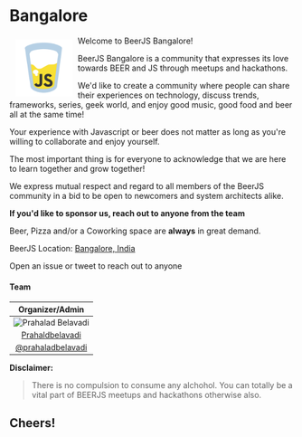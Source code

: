 # Bangalore

<img src="https://github.com/beerjs/recife/blob/master/docs/img/icon-beerjs.png" align="left" hspace="10" vspace="6" width="20%">

Welcome to BeerJS Bangalore!

BeerJS Bangalore is a community that expresses its love towards BEER and JS through meetups and hackathons.

We'd like to create a community where people can share their experiences on technology, discuss trends, frameworks, series, geek world, and enjoy good music, good food and beer all at the same time!

Your experience with Javascript or beer does not matter as long as you're willing to collaborate and enjoy yourself.

The most important thing is for everyone to acknowledge that we are here to learn together and grow together!

We express mutual respect and regard to all members of the BeerJS community in a bid to be open to newcomers and system architects alike.

__If you'd like to sponsor us, reach out to anyone from the team__

Beer, Pizza and/or a Coworking space are **always** in great demand.

BeerJS Location: [Bangalore, India](https://goo.gl/JrrgSw)

Open an issue or tweet to reach out to anyone

#### Team

| Organizer/Admin |
|:-:|
| ![Prahalad Belavadi](https://pbs.twimg.com/profile_images/901150548769898496/qcSwhc7__400x400.jpg)
|[Prahaldbelavadi](https://github.com/prahaladbelavadi)|
|[@prahaladbelavadi](https://twitter.com/prahaladbelavad)|

__Disclaimer:__
> There is no compulsion to consume any alchohol. You can totally be a vital part of BEERJS meetups and hackathons otherwise also.

## Cheers!
